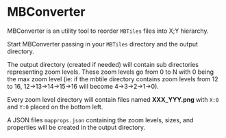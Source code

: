 # MBConverter

MBConverter is an utility tool to reorder `MBTiles` files into X;Y hierarchy.

Start MBConverter passing in your `MBTiles` directory and the output directory.

The output directory (created if needed) will contain sub directories representing zoom levels. These zoom levels go from 0 to N with 0 being the max zoom level (ie: if the mbtile directory contains zoom levels from 12 to 16, 12->13->14->15->16 will become 4->3->2->1->0).

Every zoom level directory will contain files named **XXX_YYY.png** with `X:0` and `Y:0` placed on the bottom left.

A JSON files `mapprops.json` containing the zoom levels, sizes, and properties will be created in the output directory.
